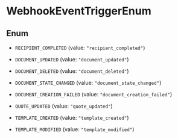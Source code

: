 

# WebhookEventTriggerEnum

## Enum


* `RECIPIENT_COMPLETED` (value: `"recipient_completed"`)

* `DOCUMENT_UPDATED` (value: `"document_updated"`)

* `DOCUMENT_DELETED` (value: `"document_deleted"`)

* `DOCUMENT_STATE_CHANGED` (value: `"document_state_changed"`)

* `DOCUMENT_CREATION_FAILED` (value: `"document_creation_failed"`)

* `QUOTE_UPDATED` (value: `"quote_updated"`)

* `TEMPLATE_CREATED` (value: `"template_created"`)

* `TEMPLATE_MODIFIED` (value: `"template_modified"`)



